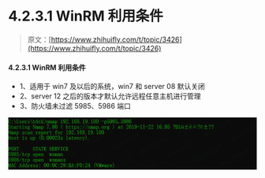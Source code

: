 # 4.2.3.1 WinRM 利用条件

> 原文：[https://www.zhihuifly.com/t/topic/3426](https://www.zhihuifly.com/t/topic/3426)

#### 4.2.3.1 WinRM 利用条件

*   1、适用于 win7 及以后的系统，win7 和 server 08 默认关闭
*   2、server 12 之后的版本才默认允许远程任意主机进行管理
*   3、防火墙未过滤 5985、5986 端口

![image](img/880de5a984d768bfe0249174861b7148.png)